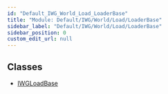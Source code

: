 ```yaml
---
id: "Default_IWG_World_Load_LoaderBase"
title: "Module: Default/IWG/World/Load/LoaderBase"
sidebar_label: "Default/IWG/World/Load/LoaderBase"
sidebar_position: 0
custom_edit_url: null
---
```


## Classes

- [IWGLoadBase](../classes/Default_IWG_World_Load_LoaderBase.IWGLoadBase.md)
